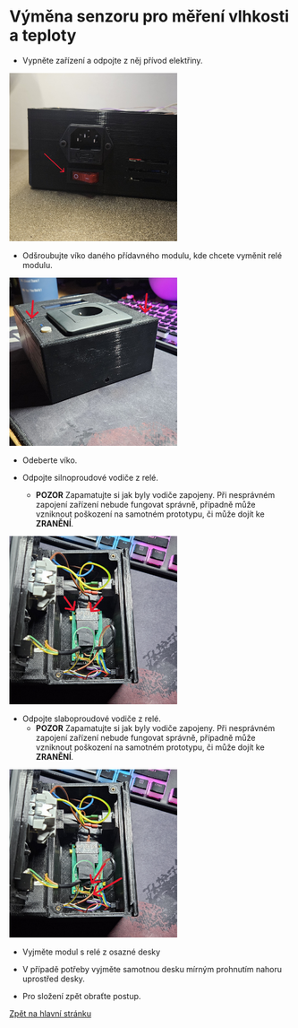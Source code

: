 # Výměna senzoru pro měření vlhkosti a teploty

- Vypněte zařízení a odpojte z něj přívod elektřiny.

<img src="./../../sources/power_off.jpg" alt="power_off" width="300">

- Odšroubujte víko daného přídavného modulu, kde chcete vyměnit relé modulu.

<img src="./../../sources/plug_unit_screws.jpg" alt="unscrew" width="300">

- Odeberte víko.

- Odpojte silnoproudové vodiče z relé.
    - **POZOR** Zapamatujte si jak byly vodiče zapojeny. Při nesprávném zapojení zařízení nebude fungovat správně, případně může vzniknout poškození na samotném prototypu, či může dojít ke **ZRANĚNÍ**.

<img src="./../../sources/relay_unplug.jpg" alt="AC unplug" width="300">

- Odpojte slaboproudové vodiče z relé.
    - **POZOR** Zapamatujte si jak byly vodiče zapojeny. Při nesprávném zapojení zařízení nebude fungovat správně, případně může vzniknout poškození na samotném prototypu, či může dojít ke **ZRANĚNÍ**.

<img src="./../../sources/relay_con.jpg" alt="Dupont unplug" width="300">

- Vyjměte modul s relé z osazné desky

- V případě potřeby vyjměte samotnou desku mírným prohnutím nahoru uprostřed desky.

- Pro složení zpět obraťte postup.

[Zpět na hlavní stránku](./../../README.md) 
